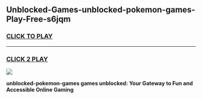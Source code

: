 
## Unblocked-Games-unblocked-pokemon-games-Play-Free-s6jqm
<h3>
<a href="https://premium76.site?title=unblocked-pokemon-games&ref=15A">CLICK TO PLAY</a></h3>
<hr>

<h3>
<a href="https://premium76.site?title=unblocked-pokemon-games&ref=15A">CLICK 2 PLAY</a>
  
</h3>

<a href="https://premium76.site?title=unblocked-pokemon-games&ref=15A"><img src="https://clearcache.store/games.png"></a>


**unblocked-pokemon-games games unblocked: Your Gateway to Fun and Accessible Online Gaming**
